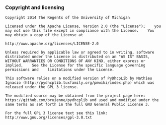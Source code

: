 ### Copyright and licensing

~~~~~~~~~~~~~~~~~~~~~~~~~~~~~~~~~~~~~~~~~~~~~~~~~~~~~~~~~~~~~~~~~~~~~~~~~~~~~~~~
Copyright 2014 The Regents of the University of Michigan

Licensed under the Apache License, Version 2.0 (the "License");    you may not use this file except in compliance with the License.    You may obtain a copy of the License at  

http://www.apache.org/licenses/LICENSE-2.0

Unless required by applicable law or agreed to in writing, software    distributed under the License is distributed on an "AS IS" BASIS,    WITHOUT WARRANTIES OR CONDITIONS OF ANY KIND, either express or implied.    See the License for the specific language governing permissions and    limitations under the License.
~~~~~~~~~~~~~~~~~~~~~~~~~~~~~~~~~~~~~~~~~~~~~~~~~~~~~~~~~~~~~~~~~~~~~~~~~~~~~~~~

~~~~~~~~~~~~~~~~~~~~~~~~~~~~~~~~~~~~~~~~~~~~~~~~~~~~~~~~~~~~~~~~~~~~~~~~~~~~~~~~
This software relies on a modified version of PyDhcpLib by Mathieu Ignacio (http://pydhcplib.tuxfamily.org/pmwiki/index.php) which was released under the GPL 3 license.

The modified source may be obtained from the project page here: https://github.com/bruienne/pydhcplib and used and modified under the same terms as set forth in the full GNU General Public License 3.

For the full GPL 3 license text see this link: http://www.gnu.org/licenses/gpl-3.0.txt
~~~~~~~~~~~~~~~~~~~~~~~~~~~~~~~~~~~~~~~~~~~~~~~~~~~~~~~~~~~~~~~~~~~~~~~~~~~~~~~~
